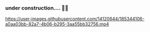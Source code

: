 ### under construction.... 👷‍♂️

https://user-images.githubusercontent.com/14120644/185344106-a0aa03bb-82a7-4b06-b295-3aa55bb32756.mp4


